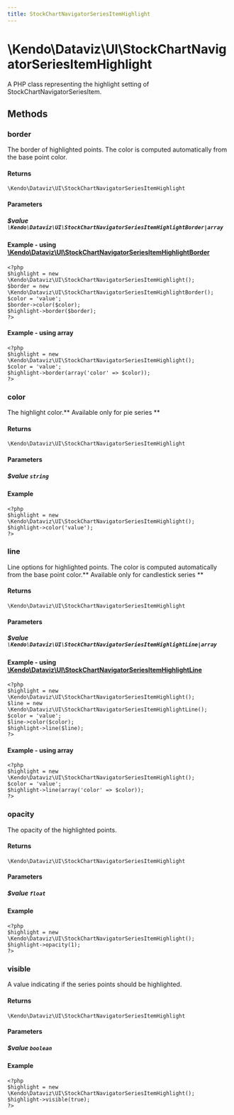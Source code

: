 ```yaml
---
title: StockChartNavigatorSeriesItemHighlight
---
```


# \Kendo\Dataviz\UI\StockChartNavigatorSeriesItemHighlight

A PHP class representing the highlight setting of StockChartNavigatorSeriesItem.


## Methods

### border

The border of highlighted points. The color is computed automatically from the base point color.

#### Returns
`\Kendo\Dataviz\UI\StockChartNavigatorSeriesItemHighlight`

#### Parameters

##### $value `\Kendo\Dataviz\UI\StockChartNavigatorSeriesItemHighlightBorder|array`


#### Example - using [\Kendo\Dataviz\UI\StockChartNavigatorSeriesItemHighlightBorder](/kendo-ui/api/wrappers/php/Kendo/Dataviz/UI/StockChartNavigatorSeriesItemHighlightBorder)
    <?php
    $highlight = new \Kendo\Dataviz\UI\StockChartNavigatorSeriesItemHighlight();
    $border = new \Kendo\Dataviz\UI\StockChartNavigatorSeriesItemHighlightBorder();
    $color = 'value';
    $border->color($color);
    $highlight->border($border);
    ?>

#### Example - using array

    <?php
    $highlight = new \Kendo\Dataviz\UI\StockChartNavigatorSeriesItemHighlight();
    $color = 'value';
    $highlight->border(array('color' => $color));
    ?>

### color
The highlight color.** Available only for pie series **

#### Returns
`\Kendo\Dataviz\UI\StockChartNavigatorSeriesItemHighlight`

#### Parameters

##### $value `string`



#### Example 
    <?php
    $highlight = new \Kendo\Dataviz\UI\StockChartNavigatorSeriesItemHighlight();
    $highlight->color('value');
    ?>

### line

Line options for highlighted points. The color is computed automatically from the base point color.** Available only for candlestick series **

#### Returns
`\Kendo\Dataviz\UI\StockChartNavigatorSeriesItemHighlight`

#### Parameters

##### $value `\Kendo\Dataviz\UI\StockChartNavigatorSeriesItemHighlightLine|array`


#### Example - using [\Kendo\Dataviz\UI\StockChartNavigatorSeriesItemHighlightLine](/kendo-ui/api/wrappers/php/Kendo/Dataviz/UI/StockChartNavigatorSeriesItemHighlightLine)
    <?php
    $highlight = new \Kendo\Dataviz\UI\StockChartNavigatorSeriesItemHighlight();
    $line = new \Kendo\Dataviz\UI\StockChartNavigatorSeriesItemHighlightLine();
    $color = 'value';
    $line->color($color);
    $highlight->line($line);
    ?>

#### Example - using array

    <?php
    $highlight = new \Kendo\Dataviz\UI\StockChartNavigatorSeriesItemHighlight();
    $color = 'value';
    $highlight->line(array('color' => $color));
    ?>

### opacity
The opacity of the highlighted points.

#### Returns
`\Kendo\Dataviz\UI\StockChartNavigatorSeriesItemHighlight`

#### Parameters

##### $value `float`



#### Example 
    <?php
    $highlight = new \Kendo\Dataviz\UI\StockChartNavigatorSeriesItemHighlight();
    $highlight->opacity(1);
    ?>

### visible
A value indicating if the series points should be highlighted.

#### Returns
`\Kendo\Dataviz\UI\StockChartNavigatorSeriesItemHighlight`

#### Parameters

##### $value `boolean`



#### Example 
    <?php
    $highlight = new \Kendo\Dataviz\UI\StockChartNavigatorSeriesItemHighlight();
    $highlight->visible(true);
    ?>

